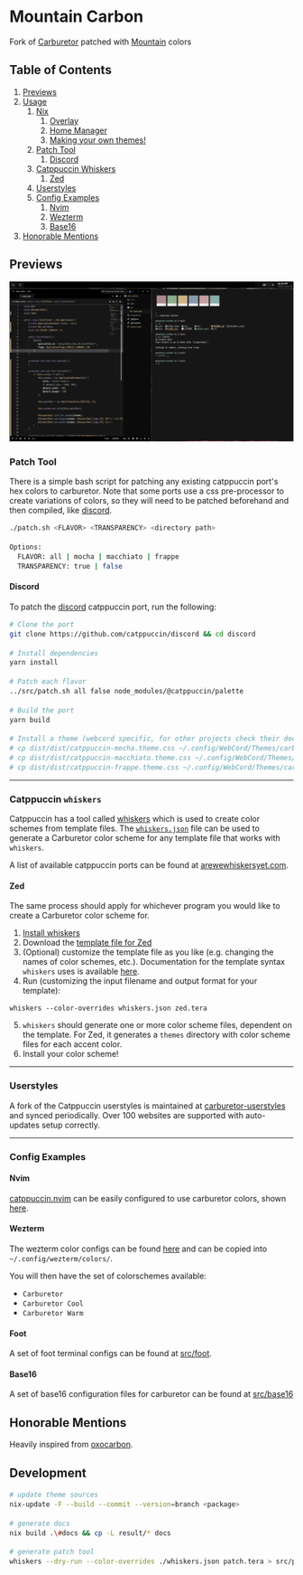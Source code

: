 # Mountain Carbon
Fork of [Carburetor](https://github.com/ozwaldorf/carburetor) patched with [Mountain](https://github.com/mountain-theme/Mountain) colors

## Table of Contents

1. [Previews](#previews)
2. [Usage](#usage)
    1. [Nix](#nix)
        1. [Overlay](#overlay)
        2. [Home Manager](#home-manager)
        3. [Making your own themes!](#making-your-own-themes)
    2. [Patch Tool](#patch-tool)
        1. [Discord](#discord)
    3. [Catppuccin Whiskers](#catppuccin-whiskers)
        1. [Zed](#zed)
    4. [Userstyles](#userstyles)
    5. [Config Examples](#config-examples)
        1. [Nvim](#nvim)
        2. [Wezterm](#wezterm)
        3. [Base16](#base16)
3. [Honorable Mentions](#honorable-mentions)

## Previews
![Preview](preview.png?raw=true)

<!--```nix
inputs = {
    carburetor.url = "github:ozwaldorf/carburetor";
}
```-->

<!--#### Overlay

Add the overlay to your nixpkgs to insert the theme's package set:

```nix
pkgs = import nixpkgs {
  inherit system;
  overlays = [ inputs.carburetor.overlays.default ];
};
```

This provides the following raw theme packages:

- `pkgs.carburetor.base16` - whiskers base16 config
- `pkgs.carburetor.gtk` - patched gtk theme
- `pkgs.carburetor.hyprland` - whiskers hyprland themes
- `pkgs.carburetor.hyprlock` - patched hyprlock config
- `pkgs.carburetor.discord` - patched discord css
- `pkgs.carburetor.papirus-folders` - patched papirus folders
- `pkgs.carburetor.zed` - whiskers zed theme

And the following tools:

- `pkgs.carburetor.tools.patch` - [src/patch.sh](./src/patch.sh)
- `pkgs.carburetor.tools.mkWhiskersDerivation` - Create a derivation from a source's whiskers template and output the files

#### Home Manager

> Note: The theme's nixpkgs overlay *MUST* be used for the home manager modules to work.

Example home configuration:

```nix
# import the carburetor module
imports = [ inputs.carburetor.homeManagerModules.default ];

# configure carburetor theme installation
carburetor = {
  config = {
    variant = "regular";
    accent = "blue";
  };
  themes = {
    gtk = {
      enable = true;
      transparency = true;
      icon = true;
      # size = "compact";
      # tweaks = "float";
      # gnomeShellTheme = true;
    };
    hyprland.enable = true;
    hyprlock.enable = true;
    webcord = {
      enable = true;
      transparency = true;
    };
    wezterm.enable = true;
    zed.enable = true;
  };
};
```

Detailed documentation on options is available at [docs/home.md](./docs/home.md).
A complete standalone home configuration example can be found in the main flake.nix, under `homeConfigurations.example`.

#### Making your own themes!

Carburetor's nix flake can be used as a library to implement an overlay and home module for a custom catppuccin based theme, based on a color override file for whiskers. Usage is exactly the same as above, but tailored to the themes name and custom variants. Anywhere `carburetor` is referenced, `your-theme` will be used instead.

These custom themes can be defined and used directly in a nixos/home manager derivation, or used in a popular colorscheme's flake to provide theming for nix users:

```nix
{
  description = "Example theme flake";
  inputs.carburetor.url = "github:ozwaldorf/carburetor";
  outputs = { self, carburetor }:
  let
    # Configuration for the custom theme
    exampleTheme = {
      # Theme name used in all packages and configuration options.
      name = "example-theme";
      # Variant names to replace with
      variantNames = {
        mocha = "darker";
        macchiato = "dark";
        frappe = "medium";
        latte = "light";
      };
      # Default accent to select in configuration options
      defaultAccent = "pink";
      # Path to a whiskers color override file for the theme
      whiskersJson = ./path/to/whiskers.json;
    };
    # Create an overlay for the theme packages
    exampleThemeOverlay = carburetor.lib.mkCustomThemeOverlay exampleTheme;
    # Create a home manager module for configuring the themes
    exampleThemeHomeModule = carburetor.lib.mkCustomHomeManagerModule exampleTheme;
  in
  {
    # Output the overlay and module for flake consumers
    overlays.default = exampleThemeOverlay;
    homeManagerModules.default = exampleThemeHomeModule;
  };
};
```

----->

### Patch Tool

There is a simple bash script for patching any existing catppuccin port's hex colors to carburetor. Note that some ports use a css pre-processor to create variations of colors, so they will need to be patched beforehand and then compiled, like [discord](#discord).

```bash
./patch.sh <FLAVOR> <TRANSPARENCY> <directory path>

Options:
  FLAVOR: all | mocha | macchiato | frappe
  TRANSPARENCY: true | false
```

#### Discord

To patch the [discord](https://github.com/catppuccin/discord) catppuccin port, run the following:

```bash
# Clone the port
git clone https://github.com/catppuccin/discord && cd discord

# Install dependencies
yarn install

# Patch each flavor
../src/patch.sh all false node_modules/@catppuccin/palette

# Build the port
yarn build

# Install a theme (webcord specific, for other projects check their docs)
# cp dist/dist/catppuccin-mocha.theme.css ~/.config/WebCord/Themes/carburator
# cp dist/dist/catppuccin-macchiato.theme.css ~/.config/WebCord/Themes/carburator-cool
# cp dist/dist/catppuccin-frappe.theme.css ~/.config/WebCord/Themes/carburator-warm
```

---

### Catppuccin `whiskers`

 Catppuccin has a tool called [whiskers](https://github.com/catppuccin/whiskers) which is used to create color schemes from template files. The [`whiskers.json`](examples/whiskers.json) file can be used to generate a Carburetor color scheme for any template file that works with `whiskers`.

A list of available catppuccin ports can be found at [arewewhiskersyet.com](https://arewewhiskersyet.com/).

#### Zed

The same process should apply for whichever program you would like to create a Carburetor color scheme for.

1. [Install whiskers](https://github.com/catppuccin/whiskers?tab=readme-ov-file#installation)
2. Download the [template file for Zed](https://github.com/catppuccin/zed/blob/main/zed.tera)
3. (Optional) customize the template file as you like (e.g. changing the names of color schemes, etc.). Documentation for the template syntax `whiskers` uses is available [here](https://github.com/catppuccin/whiskers?tab=readme-ov-file#template).
4. Run (customizing the input filename and output format for your template):
  ```
  whiskers --color-overrides whiskers.json zed.tera
  ```
5. `whiskers` should generate one or more color scheme files, dependent on the template. For Zed, it generates a `themes` directory with color scheme files for each accent color.
6. Install your color scheme!

---

### Userstyles

A fork of the Catppuccin userstyles is maintained at [carburetor-userstyles](https://github.com/ozwaldorf/carburetor-userstyles/) and synced periodically.
Over 100 websites are supported with auto-updates setup correctly.

---

### Config Examples

#### Nvim

[catppuccin.nvim](https://github.com/catppuccin/nvim) can be easily configured to use carburetor colors, shown [here](src/nvim.lua).

#### Wezterm

The wezterm color configs can be found [here](src/wezterm) and can be copied into `~/.config/wezterm/colors/`.

You will then have the set of colorschemes available:

- `Carburetor`
- `Carburetor Cool`
- `Carburetor Warm`

#### Foot

A set of foot terminal configs can be found at [src/foot](./src/foot).

#### Base16

A set of base16 configuration files for carburetor can be found at [src/base16](./src/base16)

## Honorable Mentions

Heavily inspired from [oxocarbon](https://github.com/nyoom-engineering/oxocarbon/).

## Development

```bash
# update theme sources
nix-update -F --build --commit --version=branch <package>

# generate docs
nix build .\#docs && cp -L result/* docs

# generate patch tool
whiskers --dry-run --color-overrides ./whiskers.json patch.tera > src/patch.sh
```
